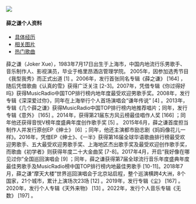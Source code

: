 <!DOCTYPE html>
<html>
	<head>
		<meta charset="utf-8" />
		<title>薛之谦JOKER XUE</title>
		<link rel="stylesheet" type="text/css" href="css/new_file.css"/>
	</head>
	<body>
			<div class="logo">
				<img src="img/下载.jpg">
				<h4>薛之谦个人资料</h4>
			</div>
			<div class="nav">
				<ul>
					<li>
						<a href="https://baike.baidu.com/item/%e8%96%9b%e4%b9%8b%e8%b0%a6/144417" title="百度百科" target="_blank">具体经历</a>
					</li>			
					<li>
						<a href="https://cn.bing.com/images/search?q=%e8%96%9b%e4%b9%8b%e8%b0%a6%e5%9b%be%e7%89%87&form=HDRSC2&first=1" title="百度图片" target="_blank">相关图片</a>
					</li>
					<li>
						<a href="https://music.163.com/#/artist?id=5781" title="网易云音乐" target="_blank">热门歌曲</a>
					</li>
				</ul>
			</div>
			<p>
				薛之谦（Joker Xue），1983年7月17日出生于上海市，中国内地流行乐男歌手、音乐制作人、影视演员，毕业于格里昂酒店管理学院。
				2005年，因参加选秀节目《我型我秀》而正式出道 [1] 。2006年，发行首张同名专辑《薛之谦》 [164] ，随后凭借歌曲《认真的雪》获得广泛关注 [2-3]。2007年，凭借专辑《你过得好吗》获得MusicRadio中国TOP排行榜内地年度最受欢迎男歌手奖。2008年，发行专辑《深深爱过你》，同年在上海举行个人首场演唱会“谦年传说” [4] 。2013年，专辑《几个薛之谦》获得MusicRadio中国TOP排行榜内地推荐唱片；同年，发行专辑《意外》 [165] 。2014年，获得第21届东方风云榜最佳唱作人奖 [166] ；同年他还获得音悦V榜年度盛典年度创作歌手奖 [5] 。
				2015年6月，薛之谦首度担当制作人并发行原创EP《绅士》 [6] ；同年，他还主演都市励志剧《妈妈像花儿一样》。2016年，凭借EP《绅士》、《一半》获得第16届全球华语歌曲排行榜最受欢迎男歌手、五大最受欢迎男歌手奖、上海地区杰出歌手奖及最受欢迎创作歌手奖，而歌曲《初学者》则获得年度二十大金曲奖 [7-8]。2017年4月，开启“我好像在哪见过你”全国巡回演唱会 [9] ；同年，薛之谦获得第7届全球流行音乐年度盛典年度最佳男歌手及MusicRadio榜中国TOP排行榜内地最佳男歌手 [10-11]。2018年7月，薛之谦“摩天大楼”世界巡回演唱会于北京站启程，整个巡演横跨4大洲，8个国家，21个城市，累计上演场次23场 [12] 。2019年，发行专辑《尘》 [167] 。2020年，发行个人专辑《天外来物》 [13] 。2022年，发行个人音乐专辑《无数》 [197] 。
			</p>
	</body>
</html>